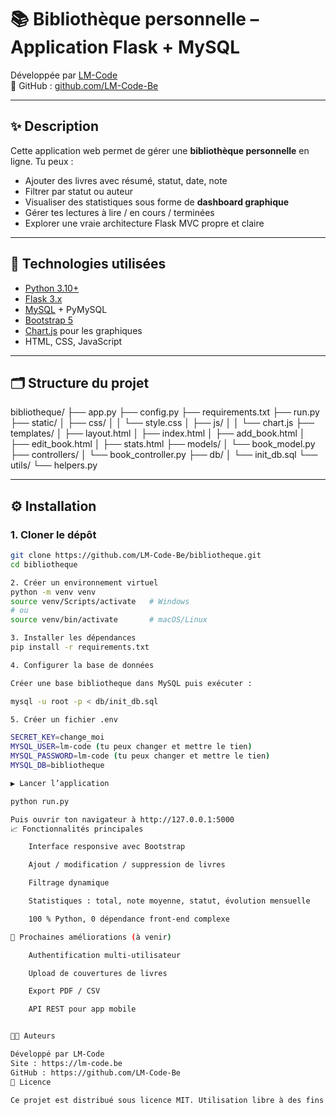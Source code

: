 # 📚 Bibliothèque personnelle – Application Flask + MySQL

Développée par [LM-Code](https://lm-code.be)  
🔗 GitHub : [github.com/LM-Code-Be](https://github.com/LM-Code-Be)

---

## ✨ Description

Cette application web permet de gérer une **bibliothèque personnelle** en ligne. Tu peux :

- Ajouter des livres avec résumé, statut, date, note
- Filtrer par statut ou auteur
- Visualiser des statistiques sous forme de **dashboard graphique**
- Gérer tes lectures à lire / en cours / terminées
- Explorer une vraie architecture Flask MVC propre et claire

---

## 🔧 Technologies utilisées

- [Python 3.10+](https://www.python.org/)
- [Flask 3.x](https://flask.palletsprojects.com/)
- [MySQL](https://www.mysql.com/) + PyMySQL
- [Bootstrap 5](https://getbootstrap.com/)
- [Chart.js](https://www.chartjs.org/) pour les graphiques
- HTML, CSS, JavaScript

---

## 🗂️ Structure du projet

bibliotheque/
├── app.py
├── config.py
├── requirements.txt
├── run.py
├── static/
│   ├── css/
│   │   └── style.css
│   ├── js/
│   │   └── chart.js
├── templates/
│   ├── layout.html
│   ├── index.html
│   ├── add_book.html
│   ├── edit_book.html
│   ├── stats.html
├── models/
│   └── book_model.py
├── controllers/
│   └── book_controller.py
├── db/
│   └── init_db.sql
└── utils/
    └── helpers.py



---

## ⚙️ Installation

### 1. Cloner le dépôt

```bash
git clone https://github.com/LM-Code-Be/bibliotheque.git
cd bibliotheque

2. Créer un environnement virtuel
python -m venv venv
source venv/Scripts/activate   # Windows
# ou
source venv/bin/activate       # macOS/Linux

3. Installer les dépendances
pip install -r requirements.txt

4. Configurer la base de données

Créer une base bibliotheque dans MySQL puis exécuter :

mysql -u root -p < db/init_db.sql

5. Créer un fichier .env

SECRET_KEY=change_moi
MYSQL_USER=lm-code (tu peux changer et mettre le tien)
MYSQL_PASSWORD=lm-code (tu peux changer et mettre le tien)
MYSQL_DB=bibliotheque

▶️ Lancer l’application

python run.py

Puis ouvrir ton navigateur à http://127.0.0.1:5000
📈 Fonctionnalités principales

    Interface responsive avec Bootstrap

    Ajout / modification / suppression de livres

    Filtrage dynamique

    Statistiques : total, note moyenne, statut, évolution mensuelle

    100 % Python, 0 dépendance front‑end complexe

🔐 Prochaines améliorations (à venir)

    Authentification multi-utilisateur

    Upload de couvertures de livres

    Export PDF / CSV

    API REST pour app mobile


🧑‍💻 Auteurs

Développé par LM-Code
Site : https://lm-code.be
GitHub : https://github.com/LM-Code-Be
📄 Licence

Ce projet est distribué sous licence MIT. Utilisation libre à des fins pédagogiques ou personnelles.
